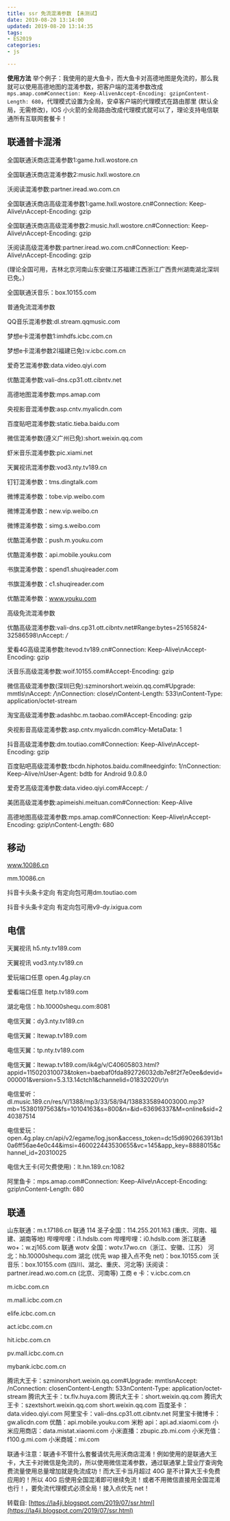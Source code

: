 ```yaml
---
title: ssr 免流混淆参数 【未测试】
date: 2019-08-20 13:14:00
updated: 2019-08-20 13:14:35
tags: 
- ES2019
categories: 
- js

---
```

**使用方法**
举个例子：我使用的是大鱼卡，而大鱼卡对高德地图是免流的，那么我就可以使用高德地图的混淆参数，把客户端的混淆参数改成 `mps.amap.com#Connection: Keep-AlivenAccept-Encoding: gzipnContent-Length: 680`，代理模式设置为全局，安卓客户端的代理模式在路由那里 (默认全局，无需修改)，IOS 小火箭的全局路由改成代理模式就可以了，理论支持电信联通所有互联网套餐卡！

## 联通普卡混淆

全国联通沃商店混淆参数1:game.hxll.wostore.cn 


<!--more-->


全国联通沃商店混淆参数2:music.hxll.wostore.cn 

沃阅读混淆参数:partner.iread.wo.com.cn 

全国联通沃商店高级混淆参数1:game.hxll.wostore.cn#Connection: Keep-Alive\nAccept-Encoding: gzip 

全国联通沃商店高级混淆参数2:music.hxll.wostore.cn#Connection: Keep-Alive\nAccept-Encoding: gzip 

沃阅读高级混淆参数:partner.iread.wo.com.cn#Connection: Keep-Alive\nAccept-Encoding: gzip 

(理论全国可用，吉林北京河南山东安徽江苏福建江西浙江广西贵州湖南湖北深圳已免。） 

全国联通沃音乐：box.10155.com 

普通免流混淆参数

QQ音乐混淆参数:dl.stream.qqmusic.com 

梦想e卡混淆参数1:imhdfs.icbc.com.cn 

梦想e卡混淆参数2(福建已免):v.icbc.com.cn 

爱奇艺混淆参数:data.video.qiyi.com 

优酷混淆参数:vali-dns.cp31.ott.cibntv.net 

高德地图混淆参数:mps.amap.com 

央视影音混淆参数:asp.cntv.myalicdn.com 

百度贴吧混淆参数:static.tieba.baidu.com 

微信混淆参数(遵义广州已免):short.weixin.qq.com 

虾米音乐混淆参数:pic.xiami.net 

天翼视讯混淆参数:vod3.nty.tv189.cn 

钉钉混淆参数：tms.dingtalk.com 

微博混淆参数：tobe.vip.weibo.com 

微博混淆参数：new.vip.weibo.cn 

微博混淆参数：simg.s.weibo.com 

优酷混淆参数：push.m.youku.com 

优酷混淆参数：api.mobile.youku.com 

书旗混淆参数：spend1.shuqireader.com 

书旗混淆参数：c1.shuqireader.com 

优酷混淆参数：www.youku.com 

高级免流混淆参数

优酷高级混淆参数:vali-dns.cp31.ott.cibntv.net#Range:bytes=25165824-32586598\nAccept: */* 

爱看4G高级混淆参数:ltevod.tv189.cn#Connection: Keep-Alive\nAccept-Encoding: gzip 

沃音乐高级混淆参数:woif.10155.com#Accept-Encoding: gzip 

微信高级混淆参数(深圳已免):szminorshort.weixin.qq.com#Upgrade: mmtls\nAccept: */*\nConnection: close\nContent-Length: 533\nContent-Type: application/octet-stream 

淘宝高级混淆参数:adashbc.m.taobao.com#Accept-Encoding: gzip 

央视影音高级混淆参数:asp.cntv.myalicdn.com#Icy-MetaData: 1 

抖音高级混淆参数:dm.toutiao.com#Connection: Keep-Alive\nAccept-Encoding: gzip 

百度贴吧高级混淆参数:tbcdn.hiphotos.baidu.com#needginfo: 1/nConnection: Keep-Alive/nUser-Agent: bdtb for Android 9.0.8.0 

爱奇艺高级混淆参数:data.video.qiyi.com#Accept: */* 

美团高级混淆参数:apimeishi.meituan.com#Connection: Keep-Alive 

高德地图高级混淆参数:mps.amap.com#Connection: Keep-Alive\nAccept-Encoding: gzip\nContent-Length: 680 

## 移动 

www.10086.cn 

mm.10086.cn 

抖音卡头条卡定向 有定向包可用dm.toutiao.com 

抖音卡头条卡定向 有定向包可用v9-dy.ixigua.com 

## 电信 

天翼视讯 h5.nty.tv189.com 

天翼视讯 vod3.nty.tv189.cn 

爱玩端口任意 open.4g.play.cn 

爱看端口任意 ltetp.tv189.com 

湖北电信：hb.10000shequ.com:8081 

电信天翼：dy3.nty.tv189.cn 

电信天翼：ltewap.tv189.com 

电信天翼：tp.nty.tv189.com 

电信天翼：ltewap.tv189.com/ik4g/v/C40605803.html?appid=115020310073&token=baebaf0fda892726032db7e8f2f7e0ee&devid=000001&version=5.3.13.14ctch1&channelid=01832020\r\n 

电信爱听：dl.music.189.cn/res/V/1388/mp3/33/58/94/1388335894003000.mp3?mb=15380197563&fs=10104163&s=800&n=&id=63696337&M=online&sid=240387514 

电信爱玩：open.4g.play.cn/api/v2/egame/log.json&access_token=dc15d6902663913b10a6ff56ae4e0c44&imsi=460022443530655&vc=145&app_key=8888015&channel_id=20310025 

电信大王卡(可欠费使用)：lt.hn.189.cn:1082 

阿里鱼卡：mps.amap.com#Connection: Keep-Alive\nAccept-Encoding: gzip\nContent-Length: 680 


## 联通 

山东联通：m.t.17186.cn
联通 114 圣子全国：114.255.201.163 (重庆、河南、福建、湖南等地)
哔哩哔哩：i1.hdslb.com
哔哩哔哩：i0.hdslb.com
浙江联通 wo+：w.zj165.com
联通 wotv 全国：wotv.17wo.cn（浙江、安徽、江苏）
河北：hb.10000shequ.com
湖北 (优先 wap 接入点不免 net)：box.10155.com
沃音乐：box.10155.com (四川、湖北、重庆、河北等)
沃阅读：partner.iread.wo.com.cn (北京、河南等)
工商 e 卡：v.icbc.com.cn

m.icbc.com.cn 

m.mall.icbc.com.cn 

elife.icbc.com.cn 

act.icbc.com.cn 

hit.icbc.com.cn 

pv.mall.icbc.com.cn 

mybank.icbc.com.cn 

腾讯大王卡：szminorshort.weixin.qq.com#Upgrade: mmtlsnAccept: /nConnection: closenContent-Length: 533nContent-Type: application/octet-stream
腾讯大王卡：tx.flv.huya.com
腾讯大王卡：short.weixin.qq.com
腾讯大王卡：szextshort.weixin.qq.com
short.weixin.qq.com
百度圣卡：data.video.qiyi.com
阿里宝卡：vali-dns.cp31.ott.cibntv.net
阿里宝卡微博卡：gw.alicdn.com
优酷：api.mobile.youku.com
米粉 api：api.ad.xiaomi.com
小米应用商店：data.mistat.xiaomi.com
小米直播：zbupic.zb.mi.com
小米充值：f100.g.mi.com
小米商城：mi.com

联通卡注意：联通卡不管什么套餐请优先用沃商店混淆！例如使用的是联通大王卡，大王卡对微信是免流的，所以使用微信混淆参数，通过联通掌上营业厅查询免费流量使用总量增加就是免流成功！而大王卡当月超过 40G 是不计算大王卡免费应用的！所以 40G 后使用全国混淆即可继续免流！或者不用微信直接用全国混淆也行！，要免流代理模式必须全局！接入点优先 net！

转载自: [https://la4ji.blogspot.com/2019/07/ssr.html](https://la4ji.blogspot.com/2019/07/ssr.html)